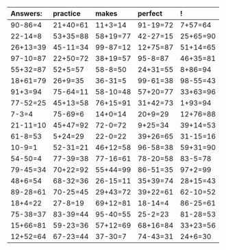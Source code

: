 | Answers: | practice | makes | perfect | ! |
| :--- | :--- | :--- | :--- | :--- |
| 90-86=4 | 21+40=61 | 11+3=14 | 91-19=72 | 7+57=64 | 
| 22-14=8 | 53+35=88 | 58+19=77 | 42-27=15 | 25+65=90 | 
| 26+13=39 | 45-11=34 | 99-87=12 | 12+75=87 | 51+14=65 | 
| 97-10=87 | 22+50=72 | 38+19=57 | 95-8=87 | 46+35=81 | 
| 55+32=87 | 52+5=57 | 58-8=50 | 24+31=55 | 8+86=94 | 
| 18+61=79 | 26+9=35 | 36-31=5 | 99-61=38 | 98-55=43 | 
| 91+3=94 | 75-64=11 | 58-10=48 | 57+20=77 | 33+63=96 | 
| 77-52=25 | 45+13=58 | 76+15=91 | 31+42=73 | 1+93=94 | 
| 7-3=4 | 75-69=6 | 14+0=14 | 20+9=29 | 12+76=88 | 
| 21-11=10 | 45+47=92 | 72-0=72 | 9+25=34 | 39+14=53 | 
| 61-8=53 | 5+24=29 | 22-0=22 | 39+26=65 | 31-15=16 | 
| 10-9=1 | 52-31=21 | 46+12=58 | 96-58=38 | 59+31=90 | 
| 54-50=4 | 77-39=38 | 77-16=61 | 78-20=58 | 83-5=78 | 
| 79-45=34 | 70+22=92 | 55+44=99 | 86-51=35 | 97+2=99 | 
| 48+6=54 | 68-32=36 | 26-15=11 | 35+39=74 | 28+15=43 | 
| 89-28=61 | 70-25=45 | 29+43=72 | 39+22=61 | 62-10=52 | 
| 18+4=22 | 27-8=19 | 69+12=81 | 18-14=4 | 86-25=61 | 
| 75-38=37 | 83-39=44 | 95-40=55 | 25-2=23 | 81-28=53 | 
| 15+66=81 | 59-23=36 | 57+12=69 | 68+16=84 | 33+23=56 | 
| 12+52=64 | 67-23=44 | 37-30=7 | 74-43=31 | 24+6=30 | 
